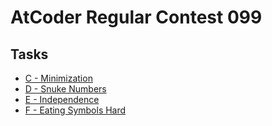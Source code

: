 # AtCoder Regular Contest 099
## Tasks
- [C - Minimization](https://beta.atcoder.jp/contests/arc099/tasks/arc099_a)
- [D - Snuke Numbers](https://beta.atcoder.jp/contests/arc099/tasks/arc099_b)
- [E - Independence](https://beta.atcoder.jp/contests/arc099/tasks/arc099_c)
- [F - Eating Symbols Hard](https://beta.atcoder.jp/contests/arc099/tasks/arc099_d)
